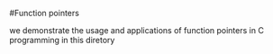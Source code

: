#Function pointers

we demonstrate the usage and applications of function pointers
in C programming in this diretory

